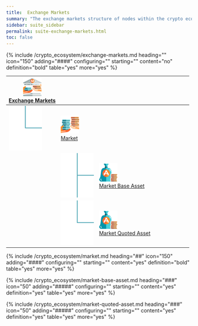 ```yaml
---
title:  Exchange Markets
summary: "The exchange markets structure of nodes within the crypto ecosystem hierarchy organizes the markets that you wish to work with, within an exchange."
sidebar: suite_sidebar
permalink: suite-exchange-markets.html
toc: false
---
```


{% include /crypto_ecosystem/exchange-markets.md heading="" icon="150" adding="####" configuring="" starting="" content="no" definition="bold" table="yes" more="yes" %}

<table class='hierarchyTable'><thead><tr><th><a href='#exchange-markets' data-toggle='tooltip' data-original-title='{{site.data.crypto_ecosystem.exchange_markets}}'><img src='images/icons/nodes/png50/exchange-markets.png' /><br />Exchange Markets</a></th><th></th><th></th><th></th><th></th><th></th><th></th><th></th><th></th><th></th></tr></thead><tbody>
<tr><td><img src='images/icons/various/png/tree-connector-elbow.png' /></td><td><a href='#market' data-toggle='tooltip' data-original-title='{{site.data.crypto_ecosystem.market}}'><img src='images/icons/nodes/png50/market.png' /><br />Market</a></td><td></td><td></td><td></td><td></td><td></td><td></td><td></td><td></td></tr>
<tr><td></td><td><img src='images/icons/various/png/tree-connector-fork.png' /></td><td><a href='#market-base-asset' data-toggle='tooltip' data-original-title='{{site.data.crypto_ecosystem.market_base_asset}}'><img src='images/icons/nodes/png50/market-base-asset.png' /><br />Market Base Asset</a></td><td></td><td></td><td></td><td></td><td></td><td></td><td></td></tr>
<tr><td></td><td><img src='images/icons/various/png/tree-connector-elbow.png' /></td><td><a href='#market-quoted-asset' data-toggle='tooltip' data-original-title='{{site.data.crypto_ecosystem.market_quoted_asset}}'><img src='images/icons/nodes/png50/market-quoted-asset.png' /><br />Market Quoted Asset</a></td><td></td><td></td><td></td><td></td><td></td><td></td><td></td></tr></tbody></table>



{% include /crypto_ecosystem/market.md heading="##" icon="150" adding="####" configuring="" starting="" content="yes" definition="bold" table="yes" more="yes" %}

{% include /crypto_ecosystem/market-base-asset.md heading="###" icon="50" adding="#####" configuring="" starting="" content="yes" definition="yes" table="yes" more="yes" %}

{% include /crypto_ecosystem/market-quoted-asset.md heading="###" icon="50" adding="#####" configuring="" starting="" content="yes" definition="yes" table="yes" more="yes" %}